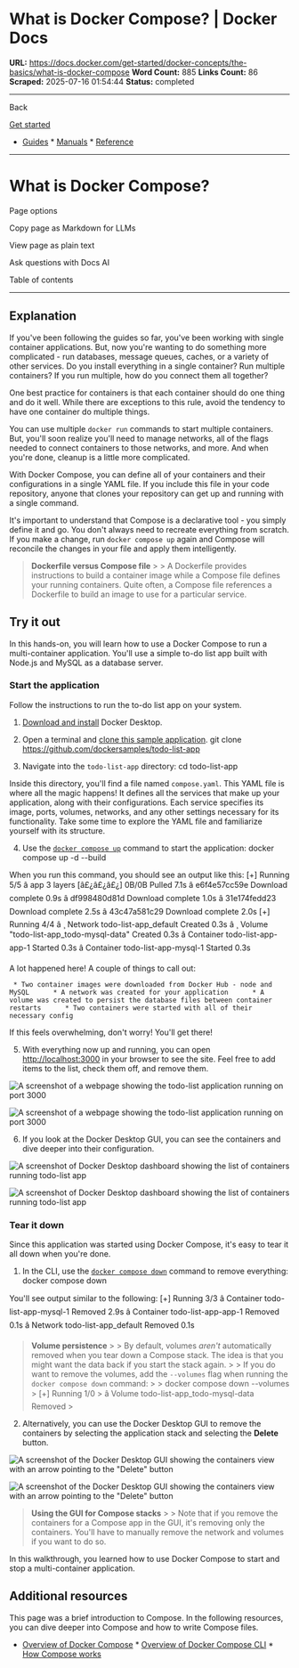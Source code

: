 # What is Docker Compose? | Docker Docs

**URL:** https://docs.docker.com/get-started/docker-concepts/the-basics/what-is-docker-compose
**Word Count:** 885
**Links Count:** 86
**Scraped:** 2025-07-16 01:54:44
**Status:** completed

---

Back

[Get started](https://docs.docker.com/get-started/)

  * [Guides](https://docs.docker.com/guides/)   * [Manuals](https://docs.docker.com/manuals/)   * [Reference](https://docs.docker.com/reference/)

* * *

# What is Docker Compose?

Page options

Copy page as Markdown for LLMs

View page as plain text

Ask questions with Docs AI

Table of contents

* * *

## Explanation

If you've been following the guides so far, you've been working with single container applications. But, now you're wanting to do something more complicated - run databases, message queues, caches, or a variety of other services. Do you install everything in a single container? Run multiple containers? If you run multiple, how do you connect them all together?

One best practice for containers is that each container should do one thing and do it well. While there are exceptions to this rule, avoid the tendency to have one container do multiple things.

You can use multiple `docker run` commands to start multiple containers. But, you'll soon realize you'll need to manage networks, all of the flags needed to connect containers to those networks, and more. And when you're done, cleanup is a little more complicated.

With Docker Compose, you can define all of your containers and their configurations in a single YAML file. If you include this file in your code repository, anyone that clones your repository can get up and running with a single command.

It's important to understand that Compose is a declarative tool - you simply define it and go. You don't always need to recreate everything from scratch. If you make a change, run `docker compose up` again and Compose will reconcile the changes in your file and apply them intelligently.

> **Dockerfile versus Compose file** >  > A Dockerfile provides instructions to build a container image while a Compose file defines your running containers. Quite often, a Compose file references a Dockerfile to build an image to use for a particular service.

## Try it out

In this hands-on, you will learn how to use a Docker Compose to run a multi-container application. You'll use a simple to-do list app built with Node.js and MySQL as a database server.

### Start the application

Follow the instructions to run the to-do list app on your system.

  1. [Download and install](https://www.docker.com/products/docker-desktop/) Docker Desktop.

  2. Open a terminal and [clone this sample application](https://github.com/dockersamples/todo-list-app).                    git clone https://github.com/dockersamples/todo-list-app           

  3. Navigate into the `todo-list-app` directory:                    cd todo-list-app          

Inside this directory, you'll find a file named `compose.yaml`. This YAML file is where all the magic happens\! It defines all the services that make up your application, along with their configurations. Each service specifies its image, ports, volumes, networks, and any other settings necessary for its functionality. Take some time to explore the YAML file and familiarize yourself with its structure.

  4. Use the [`docker compose up`](https://docs.docker.com/reference/cli/docker/compose/up/) command to start the application:                    docker compose up -d --build          

When you run this command, you should see an output like this:                    [+] Running 5/5          â app 3 layers [â£¿â£¿â£¿]      0B/0B            Pulled          7.1s            â e6f4e57cc59e Download complete                          0.9s            â df998480d81d Download complete                          1.0s            â 31e174fedd23 Download complete                          2.5s            â 43c47a581c29 Download complete                          2.0s          [+] Running 4/4            â ¸ Network todo-list-app_default           Created         0.3s            â ¸ Volume "todo-list-app_todo-mysql-data"  Created         0.3s            â Container todo-list-app-app-1           Started         0.3s            â Container todo-list-app-mysql-1         Started         0.3s          

A lot happened here\! A couple of things to call out:

     * Two container images were downloaded from Docker Hub - node and MySQL      * A network was created for your application      * A volume was created to persist the database files between container restarts      * Two containers were started with all of their necessary config

If this feels overwhelming, don't worry\! You'll get there\!

  5. With everything now up and running, you can open <http://localhost:3000> in your browser to see the site. Feel free to add items to the list, check them off, and remove them.

![A screenshot of a webpage showing the todo-list application running on port 3000](https://docs.docker.com/get-started/docker-concepts/the-basics/images/todo-list-app.webp)

![A screenshot of a webpage showing the todo-list application running on port 3000](https://docs.docker.com/get-started/docker-concepts/the-basics/images/todo-list-app.webp)

  6. If you look at the Docker Desktop GUI, you can see the containers and dive deeper into their configuration.

![A screenshot of Docker Desktop dashboard showing the list of containers running todo-list app](https://docs.docker.com/get-started/docker-concepts/the-basics/images/todo-list-containers.webp)

![A screenshot of Docker Desktop dashboard showing the list of containers running todo-list app](https://docs.docker.com/get-started/docker-concepts/the-basics/images/todo-list-containers.webp)

### Tear it down

Since this application was started using Docker Compose, it's easy to tear it all down when you're done.

  1. In the CLI, use the [`docker compose down`](https://docs.docker.com/reference/cli/docker/compose/down/) command to remove everything:                    docker compose down          

You'll see output similar to the following:                    [+] Running 3/3          â Container todo-list-app-mysql-1  Removed        2.9s          â Container todo-list-app-app-1    Removed        0.1s          â Network todo-list-app_default    Removed        0.1s          

> **Volume persistence** >  > By default, volumes _aren't_ automatically removed when you tear down a Compose stack. The idea is that you might want the data back if you start the stack again. >  > If you do want to remove the volumes, add the `--volumes` flag when running the `docker compose down` command: >           >          docker compose down --volumes >          [+] Running 1/0 >          â Volume todo-list-app_todo-mysql-data  Removed >          

  2. Alternatively, you can use the Docker Desktop GUI to remove the containers by selecting the application stack and selecting the **Delete** button.

![A screenshot of the Docker Desktop GUI showing the containers view with an arrow pointing to the "Delete" button](https://docs.docker.com/get-started/docker-concepts/the-basics/images/todo-list-delete.webp)

![A screenshot of the Docker Desktop GUI showing the containers view with an arrow pointing to the "Delete" button](https://docs.docker.com/get-started/docker-concepts/the-basics/images/todo-list-delete.webp)

> **Using the GUI for Compose stacks** >  > Note that if you remove the containers for a Compose app in the GUI, it's removing only the containers. You'll have to manually remove the network and volumes if you want to do so.

In this walkthrough, you learned how to use Docker Compose to start and stop a multi-container application.

## Additional resources

This page was a brief introduction to Compose. In the following resources, you can dive deeper into Compose and how to write Compose files.

  * [Overview of Docker Compose](https://docs.docker.com/compose/)   * [Overview of Docker Compose CLI](https://docs.docker.com/compose/reference/)   * [How Compose works](https://docs.docker.com/compose/intro/compose-application-model/)